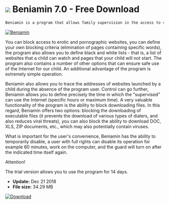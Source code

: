 # ![](https://cdn.softexe.net/static/icon/9/beniamin-9438.png) Beniamin 7.0 - Free Download

```sh
Beniamin is a program that allows family supervision in the access to various Internet-related services. First of all, the user can block access to websites in various ways.
```
[![Beniamin](https://gallery.dpcdn.pl/imgc/Tools/2834/g_-_420x350_1.5_-_xb5a44f8c-cf78-4e38-85b0-e83a7049cb0c.png)](https://softexe.net/win/security-privacy/access-control/beniamin:adch.html)

You can block access to erotic and pornographic websites, you can define your own blocking criteria (elimination of pages containing specific words), the program also allows you to define black and white lists - that is, a list of websites that a child can watch and pages that your child will not start. The program also contains a number of other options that can ensure safe use of the Internet for our child. An additional advantage of the program is extremely simple operation.
 
 Beniamin also allows you to trace the addresses of websites launched by a child during the absence of the program user. Control can go further, Beniamin allows you to define precisely the time in which the "supervised" can use the Internet (specific hours or maximum time). A very valuable functionality of the program is the ability to block downloading files. In this regard, Beniamin offers two options: blocking the downloading of executable files (it prevents the download of various types of dialers, and also reduces viral threats), you can also block the ability to download DOC, XLS, ZIP documents, etc., which may also potentially contain viruses.
 
 What is important for the user's convenience, Beniamin has the ability to temporarily disable, a user with full rights can disable its operation for example 60 minutes, work on the computer, and the guard will turn on after the indicated time itself again.
  
 Attention!
 
 The trial version allows you to use the program for 14 days.


- **Update:** Dec 21 2018
- **File size:** 34.29 MB

[![Download](https://cdn.softexe.net/static/img/download.png)](https://softexe.net/win/security-privacy/access-control/beniamin:adch.html)

